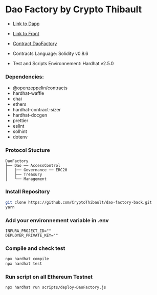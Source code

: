 # Dao Factory by Crypto Thibault

- [Link to Dapp](https://dao-factory-dapp.netlify.app/)
- [Link to Front](https://github.com/CryptoThibault/dao-factory-front)
- [Contract DaoFactory](https://etherscan.io/address/0x7995999f5B63cFcf061EA472755C0ed7A9E9289C)

- Contracts Language: Solidity v0.8.6
- Test and Scripts Environnement: Hardhat v2.5.0

### Dependencies:

- @openzeppelin/contracts
- hardhat-waffle
- chai
- ethers
- hardhat-contract-sizer
- hardhat-docgen
- prettier
- eslint
- solhint
- dotenv

### Protocol Stucture

```
DaoFactory
├── Dao ── AccessControl
│   ├── Governance ── ERC20
│   ├── Treasury
│   └── Management
```

### Install Repository

```zsh
git clone https://github.com/CryptoThibault/dao-factory-back.git
yarn
```

### Add your environnement variable in .env

```
INFURA_PROJECT_ID=""
DEPLOYER_PRIVATE_KEY=""
```

### Compile and check test

```zsh
npx hardhat compile
npx hardhat test
```

### Run script on all Ethereum Testnet

```
npx hardhat run scripts/deploy-DaoFactory.js
```
